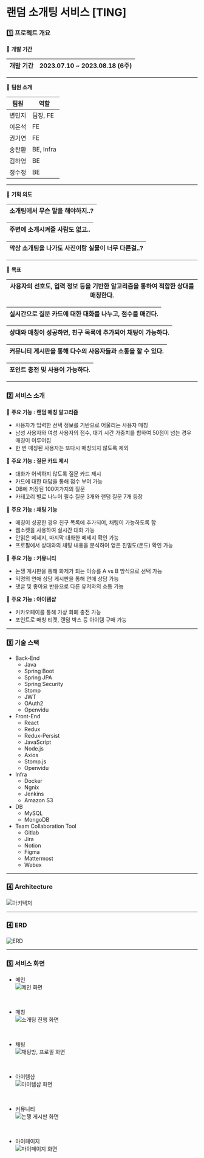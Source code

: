 # 랜덤 소개팅 서비스 [TING]


### 1️⃣ 프로젝트 개요



📌 **개발 기간**

| 개발 기간 | 2023.07.10 ~ 2023.08.18 (6주)
| --- | --- |

---

📌 **팀원 소개**

| 팀원 | 역할 | 
| --- | --- |
| 변민지 | 팀장, FE |
| 이은석 | FE |
| 권기연 | FE |
| 송찬환 | BE, Infra |
| 김하영 | BE |
| 정수정 | BE |

---

📌 **기획 의도**

| 소개팅에서 무슨 말을 해야하지..? |
| --- |

| 주변에 소개시켜줄 사람도 없고.. |
| --- |

| 막상 소개팅을 나가도 사진이랑 실물이 너무 다른걸..? |
| --- |

---

📌 **목표**

| 사용자의 선호도, 입력 정보 등을 기반한 알고리즘을 통하여 적합한 상대를 매칭한다. |
| --- |

| 실시간으로 질문 카드에 대한 대화를 나누고, 점수를 매긴다. |
| --- |

| 상대와 매칭이 성공하면, 친구 목록에 추가되어 채팅이 가능하다. |
| --- |

| 커뮤니티 게시판을 통해 다수의 사용자들과 소통을 할 수 있다. |
| --- |

| 포인트 충전 및 사용이 가능하다. |
| --- |

---


### 2️⃣ 서비스 소개

📌 **주요 기능 : 랜덤 매칭 알고리즘**

- 사용자가 입력한 선택 정보를 기반으로 어울리는 사용자 매칭
- 남성 사용자와 여성 사용자의 점수, 대기 시간 가중치를 합하여 50점이 넘는 경우 매칭이 이루어짐
- 한 번 매칭된 사용자는 또다시 매칭되지 않도록 제외

📌 **주요 기능 : 질문 카드 제시**

- 대화가 어색하지 않도록 질문 카드 제시
- 카드에 대한 대답을 통해 점수 부여 가능
- DB에 저장된 100여가지의 질문
- 카테고리 별로 나누어 필수 질문 3개와 랜덤 질문 7개 등장

📌 **주요 기능 : 채팅 기능**

- 매칭이 성공한 경우 친구 목록에 추가되어, 채팅이 가능하도록 함
- 웹소켓을 사용하여 실시간 대화 가능
- 안읽은 메세지, 마지막 대화한 메세지 확인 가능
- 프로필에서 상대와의 채팅 내용을 분석하여 얻은 친밀도(온도) 확인 가능

📌 **주요 기능 : 커뮤니티**

- 논쟁 게시판을 통해 화제가 되는 이슈를 A vs B 방식으로 선택 가능
- 익명의 연애 상담 게시판을 통해 연애 상담 가능
- 댓글 및 좋아요 반응으로 다른 유저와의 소통 가능

📌 **주요 기능 : 아이템샵**

- 카카오페이를 통해 가상 화폐 충전 가능
- 포인트로 매칭 티켓, 랜덤 박스 등 아이템 구매 가능



---

### 3️⃣ 기술 스택

- Back-End
  - Java
  - Spring Boot
  - Spring JPA
  - Spring Security
  - Stomp
  - JWT
  - OAuth2
  - Openvidu
- Front-End
  - React
  - Redux
  - Redux-Persist
  - JavaScript
  - Node.js
  - Axios
  - Stomp.js
  - Openvidu
- Infra
  - Docker
  - Ngnix
  - Jenkins
  - Amazon S3
- DB
  - MySQL
  - MongoDB
- Team Collaboration Tool
  - Gitlab
  - Jira
  - Notion
  - Figma
  - Mattermost
  - Webex

---


### 4️⃣ Architecture

![아키텍처](https://github.com/sujeong1201/TING/assets/37768793/ab440167-468b-427c-8e14-a1795428e187)


---


### 4️⃣ ERD

![ERD](https://github.com/sujeong1201/TING/assets/37768793/49b8bf05-7619-4b71-a154-d0cfbd9b651c)

---

### 5️⃣ 서비스 화면

- 메인<br>
![메인 화면](https://github.com/sujeong1201/TING/assets/37768793/858e924c-f2a2-41d9-9c2f-2b52b59a1006)
<br>

- 매칭<br>
![소개팅 진행 화면](https://github.com/sujeong1201/TING/assets/37768793/770d376c-c822-4c1d-89a3-7db66a5ca937)
<br>

- 채팅<br>
![채팅방, 프로필 화면](https://github.com/sujeong1201/TING/assets/37768793/9daf9019-8541-4236-841e-1f240087f1f3)
<br>

- 아이템샵<br>
![아이템샵 화면](https://github.com/sujeong1201/TING/assets/37768793/ef3ac574-5856-4c0f-a448-c13a9b980aed)
<br>

- 커뮤니티<br>
![논쟁 게시판 화면](https://github.com/sujeong1201/TING/assets/37768793/8c8cce23-34ce-488f-87fe-50f1012dc441)
<br>

- 마이페이지<br>
![마이페이지 화면](https://github.com/sujeong1201/TING/assets/37768793/a961574c-deec-454a-bb5c-b3a7f2427881)
<br>

